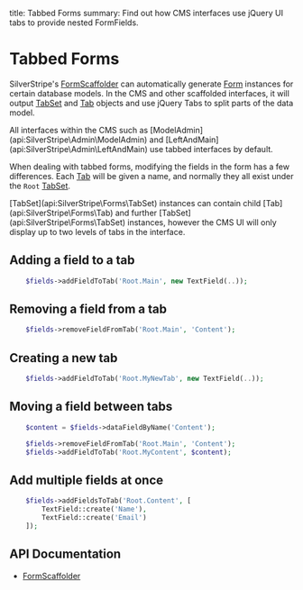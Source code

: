 title: Tabbed Forms
summary: Find out how CMS interfaces use jQuery UI tabs to provide nested FormFields.

# Tabbed Forms

SilverStripe's [FormScaffolder](api:SilverStripe\Forms\FormScaffolder) can automatically generate [Form](api:SilverStripe\Forms\Form) instances for certain database models. In the
CMS and other scaffolded interfaces, it will output [TabSet](api:SilverStripe\Forms\TabSet) and [Tab](api:SilverStripe\Forms\Tab) objects and use jQuery Tabs to split 
parts of the data model. 

<div class="notice" markdown="1">
All interfaces within the CMS such as [ModelAdmin](api:SilverStripe\Admin\ModelAdmin) and [LeftAndMain](api:SilverStripe\Admin\LeftAndMain) use tabbed interfaces by default.
</div>

When dealing with tabbed forms, modifying the fields in the form has a few differences. Each [Tab](api:SilverStripe\Forms\Tab) will be given a
name, and normally they all exist under the `Root` [TabSet](api:SilverStripe\Forms\TabSet).

<div class="notice" markdown="1">
[TabSet](api:SilverStripe\Forms\TabSet) instances can contain child [Tab](api:SilverStripe\Forms\Tab) and further [TabSet](api:SilverStripe\Forms\TabSet) instances, however the CMS UI will only 
display up to two levels of tabs in the interface.
</div>

## Adding a field to a tab


```php
    $fields->addFieldToTab('Root.Main', new TextField(..));
```

## Removing a field from a tab


```php
    $fields->removeFieldFromTab('Root.Main', 'Content');
```

## Creating a new tab


```php
    $fields->addFieldToTab('Root.MyNewTab', new TextField(..));
```

## Moving a field between tabs


```php
    $content = $fields->dataFieldByName('Content');

    $fields->removeFieldFromTab('Root.Main', 'Content');
    $fields->addFieldToTab('Root.MyContent', $content);
```

## Add multiple fields at once


```php
    $fields->addFieldsToTab('Root.Content', [
        TextField::create('Name'),
        TextField::create('Email')
    ]);

```

## API Documentation

* [FormScaffolder](api:SilverStripe\Forms\FormScaffolder)
